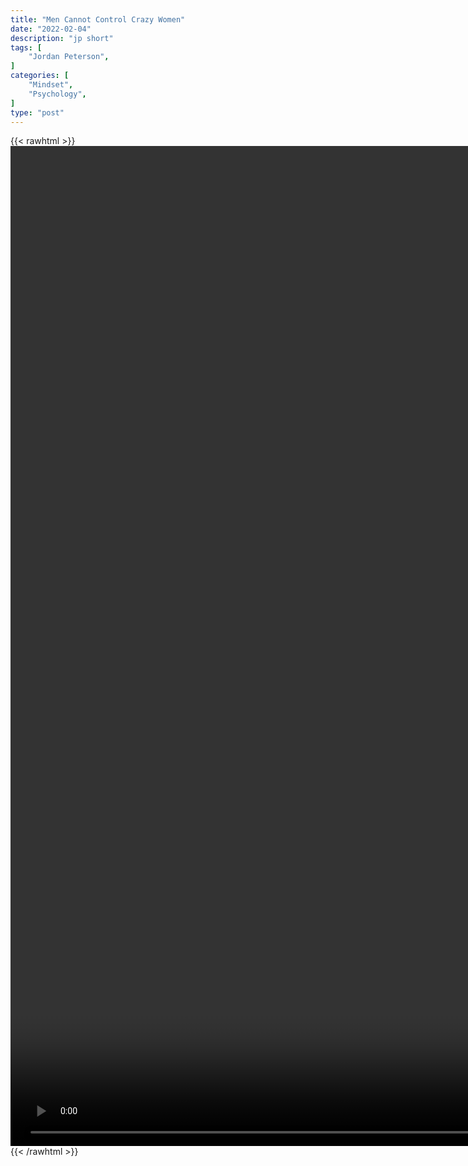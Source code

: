 ```yaml
---
title: "Men Cannot Control Crazy Women"
date: "2022-02-04"
description: "jp short"
tags: [
    "Jordan Peterson",
]
categories: [
    "Mindset",
    "Psychology",
]
type: "post"
---
```

{{< rawhtml >}}
    <video style="height:40vh;width:auto" overflow="hidden" controls>
        <source src="https://clips.dev00ps.com/Jordan_Peterson/I_Bet_You_Can39t_Control_quotCrazy_Womenquot_-_Jordan_Peterson_Shorts_JordanPeterson_FemaleInsanity.mp4" type="video/mp4"> 
    </video>
{{< /rawhtml >}}